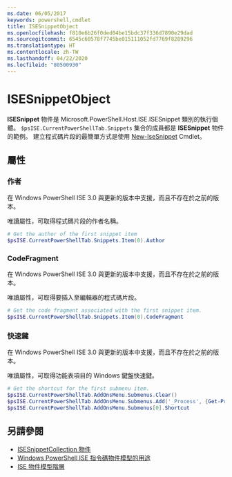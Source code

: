 ```yaml
---
ms.date: 06/05/2017
keywords: powershell,cmdlet
title: ISESnippetObject
ms.openlocfilehash: f810e6b26f0ded04be15bdc37f336d7890e29dad
ms.sourcegitcommit: 6545c60578f7745be015111052fd7769f8289296
ms.translationtype: HT
ms.contentlocale: zh-TW
ms.lasthandoff: 04/22/2020
ms.locfileid: "80500930"
---
```

# <a name="the-isesnippetobject"></a>ISESnippetObject

**ISESnippet** 物件是 Microsoft.PowerShell.Host.ISE.ISESnippet 類別的執行個體。 `$psISE.CurrentPowerShellTab.Snippets` 集合的成員都是 **ISESnippet** 物件的範例。 建立程式碼片段的最簡單方式是使用 [New-IseSnippet](/powershell/module/ISE/New-IseSnippet) Cmdlet。

## <a name="properties"></a>屬性

### <a name="author"></a>作者

在 Windows PowerShell ISE 3.0 與更新的版本中支援，而且不存在於之前的版本。

唯讀屬性，可取得程式碼片段的作者名稱。

```powershell
# Get the author of the first snippet item
$psISE.CurrentPowerShellTab.Snippets.Item(0).Author
```

### <a name="codefragment"></a>CodeFragment

在 Windows PowerShell ISE 3.0 與更新的版本中支援，而且不存在於之前的版本。

唯讀屬性，可取得要插入至編輯器的程式碼片段。

```powershell
# Get the code fragment associated with the first snippet item.
$psISE.CurrentPowerShellTab.Snippets.Item(0).CodeFragment
```

### <a name="shortcut"></a>快速鍵

在 Windows PowerShell ISE 3.0 與更新的版本中支援，而且不存在於之前的版本。

唯讀屬性，可取得功能表項目的 Windows 鍵盤快速鍵。

```powershell
# Get the shortcut for the first submenu item.
$psISE.CurrentPowerShellTab.AddOnsMenu.Submenus.Clear()
$psISE.CurrentPowerShellTab.AddOnsMenu.Submenus.Add('_Process', {Get-Process}, 'Alt+P')
$psISE.CurrentPowerShellTab.AddOnsMenu.Submenus[0].Shortcut
```

## <a name="see-also"></a>另請參閱

- [ISESnippetCollection 物件](The-ISESnippetCollection-Object.md)
- [Windows PowerShell ISE 指令碼物件模型的用途](purpose-of-the-windows-powershell-ise-scripting-object-model.md)
- [ISE 物件模型階層](The-ISE-Object-Model-Hierarchy.md)

